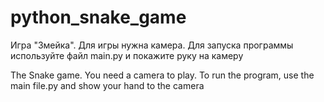 # python_snake_game

Игра "Змейка".
Для игры нужна камера. Для запуска программы используйте файл main.py и покажите руку на камеру

The Snake game. 
You need a camera to play. To run the program, use the main file.py and show your hand to the camera
